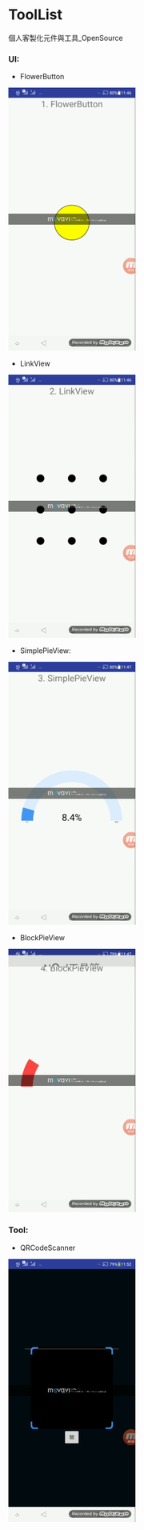 # ToolList
個人客製化元件與工具_OpenSource


### UI:

- FlowerButton

![1. FlowerButton](https://github.com/noel77543/Images-Gifs/blob/master/FlowerButton.gif)


- LinkView

![2. LinkView](https://github.com/noel77543/Images-Gifs/blob/master/LinkView.gif)


- SimplePieView:

![3. SimplePieView](https://github.com/noel77543/Images-Gifs/blob/master/SimplePieView.gif)


- BlockPieView

![4. BlockPieView](https://github.com/noel77543/Images-Gifs/blob/master/BlockPieView.gif)




### Tool:

- QRCodeScanner

![1. QRCodeScanner](https://github.com/noel77543/Images-Gifs/blob/master/QRCodeScanner.gif)
